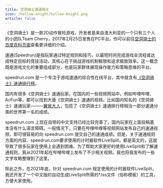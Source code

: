 ```yaml
---
title: 空洞骑士速通相关
icon: /hollow-knight/hollow-knight.png
article: false
---
```


《空洞骑士》是一款2D动作冒险游戏，开发者是来自澳大利亚的一个只有三个人的小团队Team Cherry，2017年2月25日发售在PC平台。你可以前往[空洞骑士的百度百科页面](https://baike.baidu.com/item/%E7%A9%BA%E6%B4%9E%E9%AA%91%E5%A3%AB)查看更详细的介绍。

速通(Speedrun)是指玩家通过特定规则和技巧，以最短时间完成游戏全流程或达成特定目标的竞技活动，其核心在于挑战游戏机制极限和追求极致效率。这一概念既是游戏文化的重要组成部分，也是玩家群体展现操作能力和策略思维的平台。

speedrun.com 是一个专注于游戏速通的综合性在线平台，其中就含有[《空洞骑士》速通排行榜](https://www.speedrun.com/zh-CN/hollowknight)。

国内有很多《空洞骑士》速通玩家。在国内的一些视频网站中，例如哔哩哔哩、AcFun等，都可以找到大量《空洞骑士》速通的视频。比如国内知名的《空洞骑士》速通玩家———[翼侯大人](https://space.bilibili.com/2978046)，包揽了《空洞骑士》速通排行榜相当一部分速通分类的世界第一名的成绩。

speedrun.com 上现在自带的中文支持已经比较完善了，国内玩家在上面投稿基本没有什么语言障碍。一般情况下，只要在哔哩哔哩等视频网站发布自己的速通视频，即可很容易的向 speedrun.com 提交自己的速通成绩。但是，关于速通规则方面的内容、speedrun.com要求使用的计时器软件LiveSplit，都是英文的，这就导致了很多玩家在使用上会遇到困难。为了帮助大家更好的使用LiveSplit和了解速通规则，我从2021年起在哔哩哔哩上发布了不少相关视频。我也将我发布的一些文字攻略整理到了这里。

除此之外，在2021年底，针对 speedrun.com 规定使用的计时器软件LiveSplit，我还开发了一个中文版的自动生成LiveSplit所需的*.lss文件（俗称模板）的工具，方便大家使用。

<Catalog></Catalog>